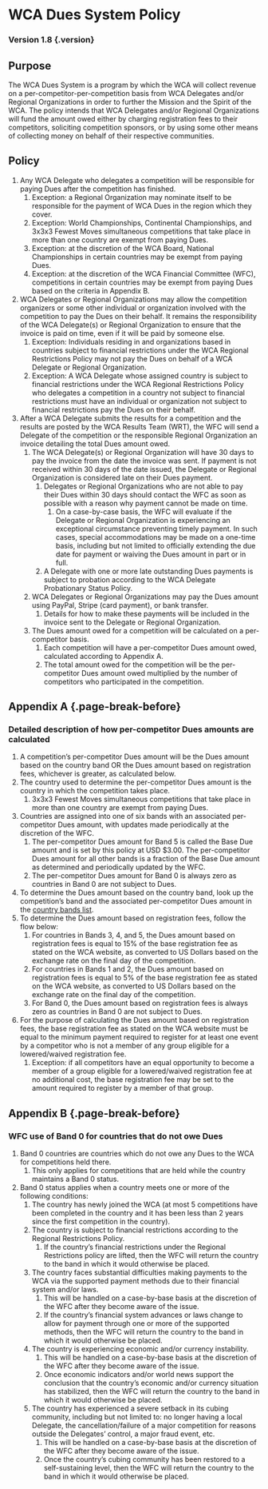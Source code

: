 # WCA Dues System Policy

### Version 1.8 {.version}

## Purpose
The WCA Dues System is a program by which the WCA will collect revenue on a per-competitor-per-competition basis from WCA Delegates and/or Regional Organizations in order to further the Mission and the Spirit of the WCA. The policy intends that WCA Delegates and/or Regional Organizations will fund the amount owed either by charging registration fees to their competitors, soliciting competition sponsors, or by using some other means of collecting money on behalf of their respective communities.

## Policy
1. Any WCA Delegate who delegates a competition will be responsible for paying Dues after the competition has finished.
   1. Exception: a Regional Organization may nominate itself to be responsible for the payment of WCA Dues in the region which they cover.
   2. Exception: World Championships, Continental Championships, and 3x3x3 Fewest Moves simultaneous competitions that take place in more than one country are exempt from paying Dues.
   3. Exception: at the discretion of the WCA Board, National Championships in certain countries may be exempt from paying Dues.
   4. Exception: at the discretion of the WCA Financial Committee (WFC), competitions in certain countries may be exempt from paying Dues based on the criteria in Appendix B.
2. WCA Delegates or Regional Organizations may allow the competition organizers or some other individual or organization involved with the competition to pay the Dues on their behalf. It remains the responsibility of the WCA Delegate(s) or Regional Organization to ensure that the invoice is paid on time, even if it will be paid by someone else.
   1. Exception: Individuals residing in and organizations based in countries subject to financial restrictions under the WCA Regional Restrictions Policy may not pay the Dues on behalf of a WCA Delegate or Regional Organization.
   2. Exception: A WCA Delegate whose assigned country is subject to financial restrictions under the WCA Regional Restrictions Policy who delegates a competition in a country not subject to financial restrictions must have an individual or organization not subject to financial restrictions pay the Dues on their behalf.
3. After a WCA Delegate submits the results for a competition and the results are posted by the WCA Results Team (WRT), the WFC will send a Delegate of the competition or the responsible Regional Organization an invoice detailing the total Dues amount owed.
   1. The WCA Delegate(s) or Regional Organization will have 30 days to pay the invoice from the date the invoice was sent. If payment is not received within 30 days of the date issued, the Delegate or Regional Organization is considered late on their Dues payment.
      1. Delegates or Regional Organizations who are not able to pay their Dues within 30 days should contact the WFC as soon as possible with a reason why payment cannot be made on time.
         1. On a case-by-case basis, the WFC will evaluate if the Delegate or Regional Organization is experiencing an exceptional circumstance preventing timely payment. In such cases, special accommodations may be made on a one-time basis, including but not limited to officially extending the due date for payment or waiving the Dues amount in part or in full.
      2. A Delegate with one or more late outstanding Dues payments is subject to probation according to the WCA Delegate Probationary Status Policy.
   2. WCA Delegates or Regional Organizations may pay the Dues amount using PayPal, Stripe (card payment), or bank transfer.
      1. Details for how to make these payments will be included in the invoice sent to the Delegate or Regional Organization.
   3. The Dues amount owed for a competition will be calculated on a per-competitor basis.
      1. Each competition will have a per-competitor Dues amount owed, calculated according to Appendix A.
      2. The total amount owed for the competition will be the per-competitor Dues amount owed multiplied by the number of competitors who participated in the competition.

## Appendix A {.page-break-before}
### Detailed description of how per-competitor Dues amounts are calculated
1. A competition’s per-competitor Dues amount will be the Dues amount based on the country band OR the Dues amount based on registration fees, whichever is greater, as calculated below.
2. The country used to determine the per-competitor Dues amount is the country in which the competition takes place.
   1. 3x3x3 Fewest Moves simultaneous competitions that take place in more than one country are exempt from paying Dues.
3. Countries are assigned into one of six bands with an associated per-competitor Dues amount, with updates made periodically at the discretion of the WFC.
   1. The per-competitor Dues amount for Band 5 is called the Base Due amount and is set by this policy at USD $3.00. The per-competitor Dues amount for all other bands is a fraction of the Base Due amount as determined and periodically updated by the WFC.
     1. The per-competitor Dues amount for Band 0 is always zero as countries in Band 0 are not subject to Dues.
4. To determine the Dues amount based on the country band, look up the competition’s band and the associated per-competitor Dues amount in the [country bands list](https://www.worldcubeassociation.org/wfc/country-bands).
5. To determine the Dues amount based on registration fees, follow the flow below:
   1. For countries in Bands 3, 4, and 5, the Dues amount based on registration fees is equal to 15% of the base registration fee as stated on the WCA website, as converted to US Dollars based on the exchange rate on the final day of the competition.
   2. For countries in Bands 1 and 2, the Dues amount based on registration fees is equal to 5% of the base registration fee as stated on the WCA website, as converted to US Dollars based on the exchange rate on the final day of the competition.
   3. For Band 0, the Dues amount based on registration fees is always zero as countries in Band 0 are not subject to Dues.
6. For the purpose of calculating the Dues amount based on registration fees, the base registration fee as stated on the WCA website must be equal to the minimum payment required to register for at least one event by a competitor who is not a member of any group eligible for a lowered/waived registration fee.
   1. Exception: if all competitors have an equal opportunity to become a member of a group eligible for a lowered/waived registration fee at no additional cost, the base registration fee may be set to the amount required to register by a member of that group.

## Appendix B {.page-break-before}
### WFC use of Band 0 for countries that do not owe Dues
1. Band 0 countries are countries which do not owe any Dues to the WCA for competitions held there.
   1. This only applies for competitions that are held while the country maintains a Band 0 status.
2. Band 0 status applies when a country meets one or more of the following conditions:
   1. The country has newly joined the WCA (at most 5 competitions have been completed in the country and it has been less than 2 years since the first competition in the country).
   2. The country is subject to financial restrictions according to the Regional Restrictions Policy.
      1. If the country’s financial restrictions under the Regional Restrictions policy are lifted, then the WFC will return the country to the band in which it would otherwise be placed.
   3. The country faces substantial difficulties making payments to the WCA via the supported payment methods due to their financial system and/or laws.
      1. This will be handled on a case-by-base basis at the discretion of the WFC after they become aware of the issue.
      2. If the country’s financial system advances or laws change to allow for payment through one or more of the supported methods, then the WFC will return the country to the band in which it would otherwise be placed.
   4. The country is experiencing economic and/or currency instability.
      1. This will be handled on a case-by-base basis at the discretion of the WFC after they become aware of the issue.
      2. Once economic indicators and/or world news support the conclusion that the country’s economic and/or currency situation has stabilized, then the WFC will return the country to the band in which it would otherwise be placed.
   5. The country has experienced a severe setback in its cubing community, including but not limited to: no longer having a local Delegate, the cancellation/failure of a major competition for reasons outside the Delegates’ control, a major fraud event, etc.
      1. This will be handled on a case-by-base basis at the discretion of the WFC after they become aware of the issue.
      2. Once the country’s cubing community has been restored to a self-sustaining level, then the WFC will return the country to the band in which it would otherwise be placed.
